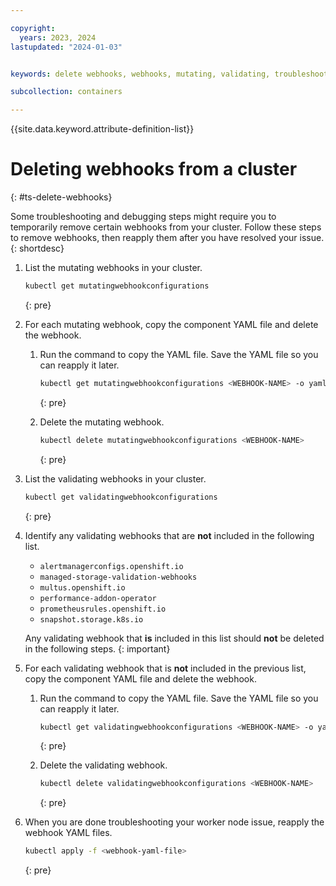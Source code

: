 ```yaml
---

copyright:
  years: 2023, 2024
lastupdated: "2024-01-03"


keywords: delete webhooks, webhooks, mutating, validating, troubleshooting webhooks

subcollection: containers

---
```


{{site.data.keyword.attribute-definition-list}}




# Deleting webhooks from a cluster
{: #ts-delete-webhooks}

Some troubleshooting and debugging steps might require you to temporarily remove certain webhooks from your cluster. Follow these steps to remove webhooks, then reapply them after you have resolved your issue.
{: shortdesc}


1. List the mutating webhooks in your cluster.

    ```sh
    kubectl get mutatingwebhookconfigurations
    ```
    {: pre}

1. For each mutating webhook, copy the component YAML file and delete the webhook.

    1. Run the command to copy the YAML file. Save the YAML file so you can reapply it later.

        ```sh
        kubectl get mutatingwebhookconfigurations <WEBHOOK-NAME> -o yaml > <WEBHOOK-NAME>.yml
        ```
        {: pre}

    1. Delete the mutating webhook. 

        ```sh
        kubectl delete mutatingwebhookconfigurations <WEBHOOK-NAME>
        ```
        {: pre}

1. List the validating webhooks in your cluster.

    ```sh
    kubectl get validatingwebhookconfigurations
    ```
    {: pre}

1. Identify any validating webhooks that are **not** included in the following list. 
    - `alertmanagerconfigs.openshift.io`
    - `managed-storage-validation-webhooks`
    - `multus.openshift.io` 
    - `performance-addon-operator`
    - `prometheusrules.openshift.io`
    - `snapshot.storage.k8s.io`

    Any validating webhook that **is** included in this list should **not** be deleted in the following steps. 
    {: important}

1. For each validating webhook that is **not** included in the previous list, copy the component YAML file and delete the webhook.
    1. Run the command to copy the YAML file. Save the YAML file so you can reapply it later.

        ```sh
        kubectl get validatingwebhookconfigurations <WEBHOOK-NAME> -o yaml > <WEBHOOK-NAME>.yml
        ```
        {: pre}

    1. Delete the validating webhook. 

        ```sh
        kubectl delete validatingwebhookconfigurations <WEBHOOK-NAME>
        ```
        {: pre}

1. When you are done troubleshooting your worker node issue, reapply the webhook YAML files.

    ```sh
    kubectl apply -f <webhook-yaml-file>
    ```
    {: pre}

   
        
